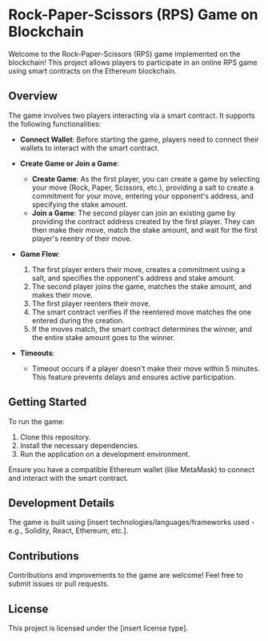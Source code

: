 # Rock-Paper-Scissors (RPS) Game on Blockchain

Welcome to the Rock-Paper-Scissors (RPS) game implemented on the blockchain! This project allows players to participate in an online RPS game using smart contracts on the Ethereum blockchain.

## Overview

The game involves two players interacting via a smart contract. It supports the following functionalities:

- **Connect Wallet**: Before starting the game, players need to connect their wallets to interact with the smart contract.

- **Create Game or Join a Game**:
  - **Create Game**: As the first player, you can create a game by selecting your move (Rock, Paper, Scissors, etc.), providing a salt to create a commitment for your move, entering your opponent's address, and specifying the stake amount.
  - **Join a Game**: The second player can join an existing game by providing the contract address created by the first player. They can then make their move, match the stake amount, and wait for the first player's reentry of their move.

- **Game Flow**:
  1. The first player enters their move, creates a commitment using a salt, and specifies the opponent's address and stake amount.
  2. The second player joins the game, matches the stake amount, and makes their move.
  3. The first player reenters their move.
  4. The smart contract verifies if the reentered move matches the one entered during the creation.
  5. If the moves match, the smart contract determines the winner, and the entire stake amount goes to the winner.
  
- **Timeouts**:
  - Timeout occurs if a player doesn't make their move within 5 minutes. This feature prevents delays and ensures active participation.

## Getting Started

To run the game:
1. Clone this repository.
2. Install the necessary dependencies.
3. Run the application on a development environment.

Ensure you have a compatible Ethereum wallet (like MetaMask) to connect and interact with the smart contract.

## Development Details

The game is built using [insert technologies/languages/frameworks used - e.g., Solidity, React, Ethereum, etc.].

## Contributions

Contributions and improvements to the game are welcome! Feel free to submit issues or pull requests.

## License

This project is licensed under the [insert license type].

